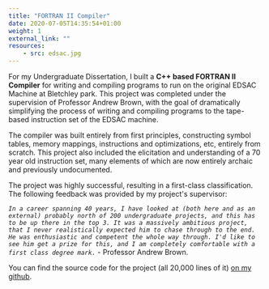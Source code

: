 ```yaml
---
title: "FORTRAN II Compiler"
date: 2020-07-05T14:35:54+01:00
weight: 1 
external_link: "" 
resources:
    - src: edsac.jpg
---
```


For my Undergraduate Dissertation, I built a **C++ based FORTRAN II Compiler** for writing and compiling programs to run on the original EDSAC Machine at Bletchley park. This project was completed under the supervision of Professor Andrew Brown, with the goal of dramatically simplifying the process of writing and compiling programs to the tape-based instruction set of the EDSAC machine. 

The compiler was built entirely from first principles, constructing symbol tables, memory mappings, instructions and optimizations, etc, entirely from scratch. This project also included the elicitation and understanding of a 70 year old instruction set, many elements of which are now entirely archaic and previously undocumented.

The project was highly successful, resulting in a first-class classification. The following feedback was provided by my project's supervisor:

*```In a career spanning 40 years, I have looked at (both here and as an external) probably north of 200 undergraduate projects, and this has to be up there in the top 3. It was a massively ambitious project, that I never realistically expected him to chase through to the end. He was enthusiastic and competent the whole way through. I'd like to see him get a prize for this, and I am completely comfortable with a first class degree mark.```* - Professor Andrew Brown.

You can find the source code for the project (all 20,000 lines of it) [on my github](https://github.com/ElliotAlexander/EDSAC-FORTRAN-Compiler). 
